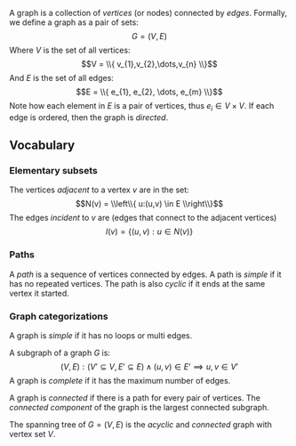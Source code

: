 A graph is a collection of *vertices* (or nodes) connected by *edges*. Formally, we define a graph as a pair of sets:
$$G = (V,E)$$
Where $V$ is the set of all vertices:
$$V = \\{ v_{1},v_{2},\dots,v_{n} \\}$$
And $E$ is the set of all edges:
$$E = \\{ e_{1}, e_{2}, \dots, e_{m} \\}$$
Note how each element in $E$ is a pair of vertices, thus $e_i\in V \times V$. If each edge is ordered, then the graph is *directed*.

## Vocabulary
### Elementary subsets
The vertices *adjacent* to a vertex $v$ are in the set:
$$N(v) = \\left\\{ u:(u,v) \in E \\right\\}$$
The edges *incident* to $v$ are (edges that connect to the adjacent vertices)
$$I(v) = \left\{ (u,v): u \in N(v) \right\}$$
### Paths
A *path* is a sequence of vertices connected by edges. A path is *simple* if it has no repeated vertices. The path is also *cyclic* if it ends at the same vertex it started. 

### Graph categorizations
A graph is *simple* if it has no loops or multi edges.

A subgraph of a graph $G$ is:
$$
(V,E):(V’ \subseteq V,\, E’ \subseteq E ) \wedge (u,v) \in E’ \implies u,v \in V’
$$
A graph is *complete* if it has the maximum number of edges. 

A graph is *connected* if there is a path for every pair of vertices. The *connected component* of the graph is the largest connected subgraph.

The spanning tree of $G = (V,E)$ is the *acyclic* and *connected* graph with vertex set $V$.
